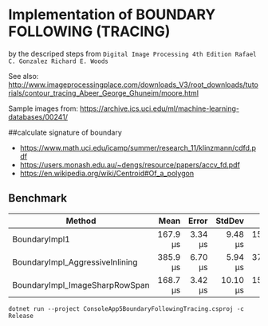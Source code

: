 ﻿
# Implementation of BOUNDARY FOLLOWING (TRACING)

by the descriped steps from `Digital Image Processing 4th Edition Rafael C. Gonzalez Richard E. Woods`

See also:
http://www.imageprocessingplace.com/downloads_V3/root_downloads/tutorials/contour_tracing_Abeer_George_Ghuneim/moore.html

Sample images from:
https://archive.ics.uci.edu/ml/machine-learning-databases/00241/

 ##calculate signature of  boundary

- https://www.math.uci.edu/icamp/summer/research_11/klinzmann/cdfd.pdf
- https://users.monash.edu.au/~dengs/resource/papers/accv_fd.pdf
- https://en.wikipedia.org/wiki/Centroid#Of_a_polygon

## Benchmark
|                          Method |     Mean |   Error |   StdDev |      Min |      Max |   Median |   Gen 0 |  Gen 1 | Allocated |
|-------------------------------- |---------:|--------:|---------:|---------:|---------:|---------:|--------:|-------:|----------:|
|                   BoundaryImpl1 | 167.9 μs | 3.34 μs |  9.48 μs | 152.4 μs | 192.2 μs | 166.2 μs | 10.2539 | 1.9531 |     64 KB |
| BoundaryImpl_AggressiveInlining | 385.9 μs | 6.70 μs |  5.94 μs | 377.6 μs | 400.6 μs | 386.3 μs | 10.2539 | 1.9531 |     64 KB |
|  BoundaryImpl_ImageSharpRowSpan | 168.7 μs | 3.42 μs | 10.10 μs | 151.6 μs | 193.2 μs | 166.7 μs | 10.2539 | 1.9531 |     64 KB |

`dotnet run --project ConsoleApp5BoundaryFollowingTracing.csproj -c Release`